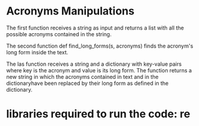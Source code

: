# Acronyms Manipulations
The first function   receives a string as input and returns a list with all the possible acronyms contained in the string.

The second function def find_long_forms(s, acronyms) finds the acronym's long form inside the text.

The las function receives a string and a dictionary with key-value pairs where key is the acronym and value is its long form. 
The function returns  a new string in which the acronyms contained in text and in the dictionaryhave been replaced by their long
form as defined in the dictionary.
    

# libraries required to run the code: re
